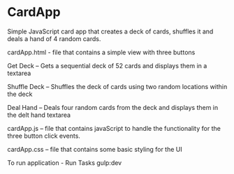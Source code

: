 # CardApp
Simple JavaScript card app that creates a deck of cards, shuffles it and deals a hand of 4 random cards.

cardApp.html - file that contains a simple view with three buttons

Get Deck – Gets a sequential deck of 52 cards and displays them in a textarea

Shuffle Deck – Shuffles the deck of cards using two random locations within the deck

Deal Hand – Deals four random cards from the deck and displays them in the delt hand textarea

cardApp.js – file that contains javaScript to handle the functionality for the three button click events.

cardApp.css – file that contains some basic styling for the UI

To run application - Run Tasks gulp:dev

